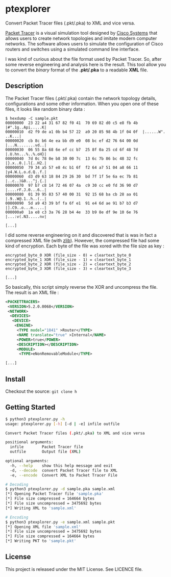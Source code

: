 # ptexplorer

Convert Packet Tracer files (.pkt/.pka) to XML and vice versa.

[Packet Tracer](https://www.netacad.com/courses/packet-tracer) is a visual simulation tool designed by [Cisco Systems](https://www.cisco.com) that allows users to create network topologies and imitate modern computer networks. The software allows users to simulate the configuration of Cisco routers and switches using a simulated command line interface.

I was kind of curious about the file format used by Packet Tracer. So, after some reverse engineering and analysis here is the result. This tool allow you to convert the *binary* format of the **.pkt/.pka** to a readable **XML** file. 

## Description

The Packet Tracer files (.pkt/.pka) contain the network topology details, configurations and some other information. When you open one of these files, it looks like random binary data :

```text
$ hexdump -C sample.pkt
00000000  23 22 a4 31 67 82 f0 41  70 69 82 d0 c5 e8 fb 4b  |#".1g..Api.....K|
00000010  d2 f9 de a1 0b b4 57 22  a9 20 85 98 4b 1f 04 0f  |......W". ..K...|
00000020  cb 8c b6 4e ea bb d9 e0  08 bc ef d2 76 64 00 0d  |...N........vd..|
00000030  06 55 8a 68 6e ef cc b7  25 8f 0a 25 cd 6f 48 7d  |.U.hn...%..%.oH}|
00000040  7d 0c 78 0e b8 30 00 7c  13 6c 7b 86 bc 48 32 fc  |}.x..0.|.l{..H2.|
00000050  79 34 a5 57 e8 4c b1 6f  f2 64 a7 51 04 a8 66 11  |y4.W.L.o.d.Q..f.|
00000060  d3 d9 63 18 84 29 26 30  bd 7f 1f 5e 6a ec 7b 81  |..c..)&0...^j.{.|
00000070  97 b7 c8 14 72 46 07 4a  c9 30 cc e0 fd 36 90 d7  |....rF.J.0...6..|
00000080  01 39 95 83 57 40 00 31  92 15 68 ba cb 28 aa 01  |.9..W@.1..h..(..|
00000090  5d a9 43 39 bf fa 6f e1  91 e4 6d ae 91 b7 b3 d7  |].C9..o...m.....|
000000a0  1a e8 c3 3a 76 28 b4 4e  33 b9 8e df 9e 10 6e 76  |...:v(.N3.....nv|

[...]
```

I did some reverse engineering on it and discovered that is was in fact a compressed XML file (with [zlib](http://zlib.net/)). However, the compressed file had some kind of encryption. Each byte of the file was xored with the file size as key :

```text
encrypted_byte_0 XOR (file_size - 0) = cleartext_byte_0
encrypted_byte_1 XOR (file_size - 1) = cleartext_byte_1
encrypted_byte_2 XOR (file_size - 2) = cleartext_byte_2
encrypted_byte_3 XOR (file_size - 3) = cleartext_byte_3

[...]
```

So basically, this script simply reverse the XOR and uncompress the file. The result is an XML file :

```xml
<PACKETTRACER5>
 <VERSION>5.2.0.0068</VERSION>
 <NETWORK>
  <DEVICES>
   <DEVICE>
    <ENGINE>
     <TYPE model="1841" >Router</TYPE>
     <NAME translate="true" >Internal</NAME>
     <POWER>true</POWER>
     <DESCRIPTION></DESCRIPTION>
     <MODULE>
      <TYPE>eNonRemovableModule</TYPE>

[...]
```

## Install

Checkout the source: `git clone h`

## Getting Started

```bash
$ python3 ptexplorer.py -h
usage: ptexplorer.py [-h] [-d | -e] infile outfile

Convert Packet Tracer files (.pkt/.pka) to XML and vice versa

positional arguments:
  infile        Packet Tracer file
  outfile       Output file (XML)

optional arguments:
  -h, --help    show this help message and exit
  -d, --decode  convert Packet Tracer file to XML
  -e, --encode  Convert XML to Packet Tracer File

# Decoding
$ python3 ptexplorer.py -d sample.pka sample.xml
[*] Opening Packet Tracer file 'sample.pka'
[*] File size compressed = 164664 bytes
[*] File size uncompressed = 3475692 bytes
[*] Writing XML to 'sample.xml'

# Encoding
$ python3 ptexplorer.py -e sample.xml sample.pkt
[*] Opening XML file 'sample.xml'
[*] File size uncompressed = 3475692 bytes
[*] File size compressed = 164664 bytes
[*] Writing PKT to 'sample.pkt'
```

## License

This project is released under the MIT License. See LICENCE file.